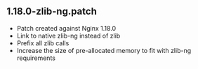## 1.18.0-zlib-ng.patch
* Patch created against Nginx 1.18.0
* Link to native zlib-ng instead of zlib
* Prefix all zlib calls
* Increase the size of pre-allocated memory to fit with zlib-ng requirements
